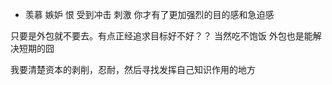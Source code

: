 
- 羡慕 嫉妒 恨 受到冲击 刺激  你才有了更加强烈的目的感和急迫感




只要是外包就不要去。有点正经追求目标好不好？？   当然吃不饱饭 外包也是能解决短期的囧

我要清楚资本的剥削，忍耐，然后寻找发挥自己知识作用的地方
